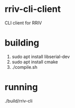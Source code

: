 # rriv-cli-client
CLI client for RRIV

# building
1. sudo apt install libserial-dev
2. sudo apt install cmake
3. ./compile.sh

# running
./build/rriv-cli
